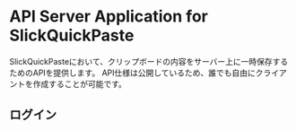 # API Server Application for SlickQuickPaste

SlickQuickPasteにおいて、クリップボードの内容をサーバー上に一時保存するためのAPIを提供します。
API仕様は公開しているため、誰でも自由にクライアントを作成することが可能です。

## ログイン

